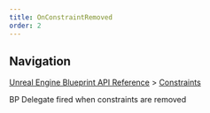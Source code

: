 ```yaml
---
title: OnConstraintRemoved
order: 2
---
```

## Navigation

[Unreal Engine Blueprint API Reference](https://dev.epicgames.com/documentation/en-us/unreal-engine/BlueprintAPI) > [Constraints](https://dev.epicgames.com/documentation/en-us/unreal-engine/BlueprintAPI/Constraints)

BP Delegate fired when constraints are removed
